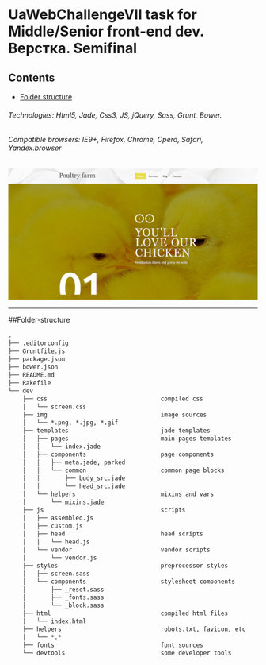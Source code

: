 # UaWebChallengeVII task for Middle/Senior front-end dev. Верстка. Semifinal

## Contents
* [Folder structure](#folder-sctructure)

###### Technologies: Html5, Jade, Css3, JS, jQuery, Sass, Grunt, Bower.
###### Compatible browsers: IE9+, Firefox, Chrome, Opera, Safari, Yandex.browser
![template](test_screenshots/pic.jpg)

---

##Folder-structure
```
.
├── .editorconfig
├── Gruntfile.js
├── package.json
├── bower.json
├── README.md
├── Rakefile
└── dev
    ├── css                                compiled css
    │   └── screen.css
    ├── img                                image sources
    │   └── *.png, *.jpg, *.gif
    ├── templates                          jade templates
    │   ├── pages                          main pages templates
    │   │   └── index.jade
    │   ├── components                     page components
    │   │   ├── meta.jade, parked
    │   │   └── common                     common page blocks
    │   │       ├── body_src.jade
    │   │       └── head_src.jade
    │   └── helpers                        mixins and vars
    │       └── mixins.jade
    ├── js                                 scripts
    │   ├── assembled.js
    │   ├── custom.js
    │   ├── head                           head scripts
    │   │   └── head.js
    │   └── vendor                         vendor scripts
    │       └── vendor.js
    ├── styles                             preprocessor styles
    │   ├── screen.sass
    │   └── components                     stylesheet components
    │       ├── _reset.sass
    │       ├── _fonts.sass
    │       └── _block.sass
    ├── html                               compiled html files
    │   └── index.html                     
    ├── helpers                            robots.txt, favicon, etc
    │   └── *.*                            
    ├── fonts                              font sources
    └── devtools                           some developer tools

```  

